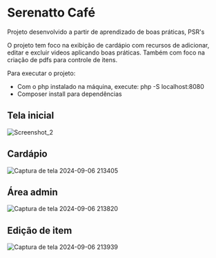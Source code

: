 # Serenatto Café
Projeto desenvolvido a partir de aprendizado de boas práticas, PSR's

O projeto tem foco na exibição de cardápio com recursos de adicionar, editar e excluir videos aplicando boas práticas. Também com foco na criação de pdfs para controle de itens.

Para executar o projeto:<br>
- Com o php instalado na máquina, execute: php -S localhost:8080
- Composer install para dependências
  
## Tela inicial<br>
![Screenshot_2](https://github.com/user-attachments/assets/9104e0fa-54e2-4ece-86d6-36bf9596fe39)

## Cardápio<br>
![Captura de tela 2024-09-06 213405](https://github.com/user-attachments/assets/33af84bf-da0d-472b-a651-257b9d20fad3)

## Área admin<br>
![Captura de tela 2024-09-06 213820](https://github.com/user-attachments/assets/042a877b-8c33-4d09-85c9-13fbe57aa3ea)

## Edição de item<br>
![Captura de tela 2024-09-06 213939](https://github.com/user-attachments/assets/b151254c-65f4-4927-babb-da570a2d8a51)
